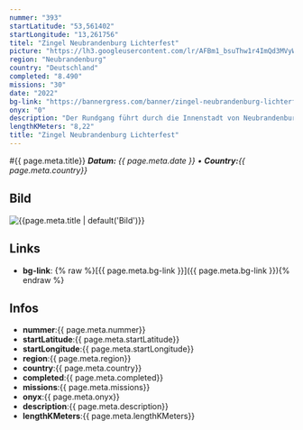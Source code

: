 ```yaml
---
nummer: "393"
startLatitude: "53,561402"
startLongitude: "13,261756"
titel: "Zingel Neubrandenburg Lichterfest"
picture: "https://lh3.googleusercontent.com/lr/AFBm1_bsuThw1r4ImQd3MVyWco8234Fu8Jh8ZCjd4SsyF7d6K6oWNW2aFmePV1XChTZ8DjzuhqozN2MF0gZz1OxTvs_t1G5TS9jsPkgpOIIX8efEKkl0-DE4SXUSh-ShPuzsymruqOfJgdhjY_syUMS8kTtqy6ywG89tlNEvJwMEceH5Uw4rt2EysOhuRPt7cajEc5Be7sz_NQHNLE5CM-ZNuoF67tUMMLf6FsNcpptINzCcn-rwh36nLxc8IVkfa9aC2ssc9MoRjAHYobIVGdMXrVPNvXcndBT_G9o-myLCekucg5QSQqe3DMkXKlVlIsar6gZ62xFpej0fvoGeP10Iw_w8zMxg29ZoN1Akx8U0E0qXquuznXDqT17G5_cLnDukDJIPPDgSkL6g2UPJBO7IHOiqyJhk1YUxk2dWxldP_a7dkoCQPHj06l0cWP0p9OZKvaAcb28umii4egmDfrocTuu_CpYEXyA9djkht6b-r89Qq4JFl_0DjZ44EqQvA0XgW6jsGM6npc0lF1qOtwwqDZ93NzsVu2hs2c9ENGamsvmLCIioNEGEXeZblI670ZY_mFHuYPl3r2Yu-oiYHK11NZtQyhKHFMLMSeswq7bDLbRu2iAdNf5NRb6Ef-pkvFWfAMNHXMNtR391sXV3IgnN9w3V7NxuClpkPC77LG74PvR_0PsyQyeKkNEPzbm1dZz-fr1uX6_K0qw2P7ydhk2NQOE0O6bFYGeGzRtyK5hqhw6RKZxdAj4h0jk9c6kSjkQ1jTdLimuh0Dy0G9KRu-nhY-elGUitImNoJKnX4X0SAuE-g80K0Xb_7DazmCvouqaDAa-oXfwcrlMGotTqqW8o8Hhsn-myq4UPYp04"
region: "Neubrandenburg"
country: "Deutschland"
completed: "8.490"
missions: "30"
date: "2022"
bg-link: "https://bannergress.com/banner/zingel-neubrandenburg-lichterfest-b183"
onyx: "0"
description: "Der Rundgang führt durch die Innenstadt von Neubrandenburg. Erlebe dabei die zahlreichen Gebäude aus dem Mittelalter und entdecke die Infotafeln, die die Geschichte der Stadt Neubrandenburg erzählen."
lengthKMeters: "8,22"
title: "Zingel Neubrandenburg Lichterfest"
---
```


#{{ page.meta.title}}
_**Datum:** {{ page.meta.date }} • **Country:**{{ page.meta.country}}_

## Bild
![{{page.meta.title | default('Bild')}}]({{page.meta.picture}})

## Links
- **bg-link**: {% raw %}[{{ page.meta.bg-link }}]({{ page.meta.bg-link }}){% endraw %}

## Infos
- **nummer**:{{ page.meta.nummer}}
- **startLatitude**:{{ page.meta.startLatitude}}
- **startLongitude**:{{ page.meta.startLongitude}}
- **region**:{{ page.meta.region}}
- **country**:{{ page.meta.country}}
- **completed**:{{ page.meta.completed}}
- **missions**:{{ page.meta.missions}}
- **onyx**:{{ page.meta.onyx}}
- **description**:{{ page.meta.description}}
- **lengthKMeters**:{{ page.meta.lengthKMeters}}

